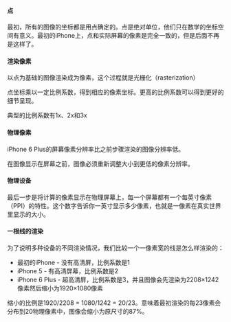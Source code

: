 #### 点

最初，所有的图像的坐标都是用点确定的。点是绝对单位，他们只在数学的坐标空间有意义。最初的iPhone上，点和实际屏幕的像素是完全一致的，但是后面不再是这样了。

#### 渲染像素

以点为基础的图像渲染成为像素，这个过程就是光栅化（rasterization）

点坐标乘以一定比例系数，得到相应的像素坐标。更高的比例系数可以得到更好的细节呈现。

典型的比例系数有1x、2x和3x

#### 物理像素

iPhone 6 Plus的屏幕像素分辨率比之前步骤渲染的图像分辨率低。

在图像显示在屏幕之前，图像必须重新调整大小到更低的像素分辨率。

#### 物理设备

最后一步是将计算的像素显示在物理屏幕上，每一个屏幕都有一个每英寸像素（PPI）的特性。这个数字告诉你一英寸显示多少像素，也就是一像素在真实世界里显示的大小。

#### 一根线的渲染

为了说明多种设备的不同渲染情况，我们比较一个一像素宽的线是怎么样渲染的：

* 最初的iPhone - 没有高清屏，比例系数是1
* iPhone 5 - 有高清屏幕，比例系数是2
* iPhone 6 Plus - 超高清屏，比例系数是3，并且图像会先渲染为2208×1242像素然后缩小为1920×1080像素

缩小的比例是1920/2208 = 1080/1242 = 20/23。意味着最初渲染的每23像素会分布到20物理像素中，图像会缩小为原尺寸的87%。



